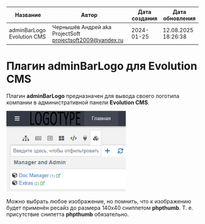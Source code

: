 | Название |  Автор | Дата создания | Дата обновления |
| --- | --- | --- | --- |
| adminBarLogo Evolution CMS | Чернышёв Андрей aka ProjectSoft <projectsoft2009@yandex.ru> | 2024-01-25 | 12.08.2025 18:26:38 |


# Плагин adminBarLogo для Evolution CMS

Плагин **adminBarLogo** предназначен для вывода своего логотипа компании в административной панели **Evolution CMS**.

![Плагин adminBarLogo для Evolution CMS](/screen.png?raw=true "Плагин adminBarLogo для Evolution CMS")

Можно выбрать любое изображение, но помнить, что к изображению будет применён ресайз до размера 140x40 сниппетом **phpthumb**. Т. е. присутствие снипетта **phpthumb** обязательно.